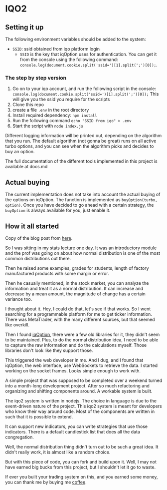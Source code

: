 # IQO2

## Setting it up
The following environment variables should be added to the system:

- `SSID`: ssid obtained from iqo platform login
    - `SSID` is the key that iqOption uses for authentication. You can get it from the console using the following command: `console.log(document.cookie.split('ssid=')[1].split(';')[0]);`.

### The step by step version
1. Go on to your iqo account, and run the following script in the console: `console.log(document.cookie.split('ssid=')[1].split(';')[0]);` This will give you the ssid you require for the scripts
1. Clone this repo
1. create a file `.env` in the root directory
1. Install required dependency: `npm install`
1. Run the following command `echo "SSID from iqo" > .env`
1. Start the script with `node index.js`

Different logging information will be printed out, depending on the algorithm that you run. The default algorithm (not gonna be great) runs on all active turbo options, and you can see when the algorithm picks and decides to buy an option.

The full documentation of the different tools implemented in this project is available at docs.md

## Actual buying
The current implementation does not take into account the actual buying of the options on iqOption. The function is implemented as `buyOption(turbo, option)`. Once you have decided to go ahead with a certain strategy, the `buyOption` is always available for you, just enable it.

## How it all started
Copy of the blog post from [here](https://ongspxm.github.io/blog/2018/12/project-iqo2/).

So I was sitting in my stats lecture one day. It was an introductory module and the prof was going on about how normal distribution is one of the most common distributions out there.

Then he raised some examples, grades for students, length of factory manufactured products with some margin or error.

Then he casually mentioned, in the stock market, you can analyze the information and treat it as a normal distribution. It can increase and decrease by a mean amount, the magnitude of change has a certain variance too.

I thought about it. Hey, I could do that, let's see if that works. So I went searching for a programmable platform for me to get ticker information. There was MetaTrader, with the many different sources, but that seemed like overkill.

Then I found [iqOption](https://iqoption.com/traderoom/), there were a few old libraries for it, they didn't seem to be maintained. Plus, to do the normal distribution idea, I need to be able to capture the raw information and do the calculations myself. Those libraries don't look like they support those.

This triggered the web developer in me. And I dug, and I found that iqOption, the web interface, use WebSockets to retrieve the data. I started working on the socket frames. Looks simple enough to work with.

A simple project that was supposed to be completed over a weekend turned into a month-long development project. After so much refactoring and organizing and shifting components around. A workable system is built.

The iqo2 system is written in nodejs. The choice in language is due to the event-driven nature of the project. This iqo2 system is meant for developers who know their way around code. Most of the components are written in such that it is possible to extend.

It can support new indicators, you can write strategies that use those indicators. There is a default candlestick list that does all the data congregation.

Well, the normal distribution thing didn't turn out to be such a great idea. It didn't really work, it is almost like a random choice.

But with this piece of code, you can fork and build upon it. Well, I may not have earned big bucks from this project, but I shouldn't let it go to waste.

If ever you built your trading system on this, and you earned some money, you can thank me by buying me [coffee](http://buymeacoff.ee/9ZQBHej).


